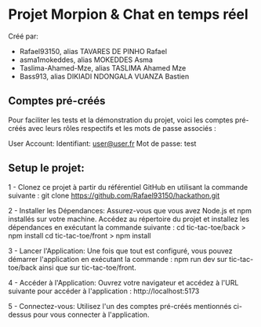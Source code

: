 # Projet Morpion & Chat en temps réel

Créé par:
- Rafael93150, alias TAVARES DE PINHO Rafael
- asma1mokeddes, alias MOKEDDES Asma
- Taslima-Ahamed-Mze, alias TASLIMA Ahamed Mze
- Bass913, alias DIKIADI NDONGALA VUANZA Bastien

## Comptes pré-créés
Pour faciliter les tests et la démonstration du projet, voici les comptes pré-créés avec leurs rôles respectifs et les mots de passe associés :

User Account:
Identifiant: user@user.fr
Mot de passe: test


## Setup le projet:

1 - Clonez ce projet à partir du référentiel GitHub en utilisant la commande suivante :
git clone https://github.com/Rafael93150/hackathon.git

2 - Installer les Dépendances:
Assurez-vous que vous avez Node.js et npm installés sur votre machine.
Accédez au répertoire du projet et installez les dépendances en exécutant la commande suivante :
cd tic-tac-toe/back > npm install
cd tic-tac-toe/front > npm install

3 - Lancer l'Application:
Une fois que tout est configuré, vous pouvez démarrer l'application en exécutant la commande :
npm run dev sur tic-tac-toe/back ainsi que sur tic-tac-toe/front.

4 - Accéder à l'Application:
Ouvrez votre navigateur et accédez à l'URL suivante pour accéder à l'application :
http://localhost:5173

5 - Connectez-vous:
Utilisez l'un des comptes pré-créés mentionnés ci-dessus pour vous connecter à l'application.

